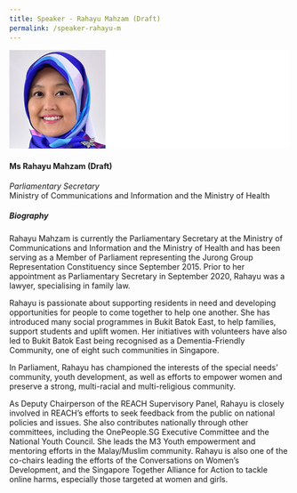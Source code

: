 ```yaml
---
title: Speaker - Rahayu Mahzam (Draft)
permalink: /speaker-rahayu-m
---
```

![Rahayu Mahzam](/images/speakers/Rahayu-Mahzam.jpg)

#### **Ms Rahayu Mahzam (Draft)**

*Parliamentary Secretary*  
Ministry of Communications and Information and the Ministry of Health

##### **Biography**

Rahayu Mahzam is currently the Parliamentary Secretary at the Ministry of Communications and Information and the Ministry of Health and has been serving as a Member of Parliament representing the Jurong Group Representation Constituency since September 2015. Prior to her appointment as Parliamentary Secretary in September 2020, Rahayu was a lawyer, specialising in family law.
 
Rahayu is passionate about supporting residents in need and developing opportunities for people to come together to help one another. She has introduced many social programmes in Bukit Batok East, to help families, support students and uplift women. Her initiatives with volunteers have also led to Bukit Batok East being recognised as a Dementia-Friendly Community, one of eight such communities in Singapore.
 
In Parliament, Rahayu has championed the interests of the special needs’ community, youth development, as well as efforts to empower women and preserve a strong, multi-racial and multi-religious community.
 
As Deputy Chairperson of the REACH Supervisory Panel, Rahayu is closely involved in REACH’s efforts to seek feedback from the public on national policies and issues. She also contributes nationally through other committees, including the OnePeople.SG Executive Committee and the National Youth Council. She leads the M3 Youth empowerment and mentoring efforts in the Malay/Muslim community. Rahayu is also one of the co-chairs leading the efforts of the Conversations on Women’s Development, and the Singapore Together Alliance for Action to tackle online harms, especially those targeted at women and girls.